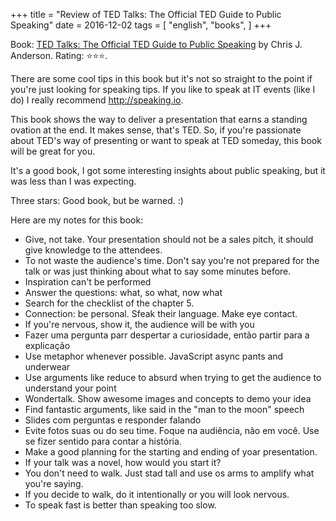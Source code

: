 +++
title = "Review of TED Talks: The Official TED Guide to Public Speaking"
date = 2016-12-02
tags = [
    "english",
    "books",
]
+++

Book: [TED Talks: The Official TED Guide to Public Speaking](https://www.goodreads.com/book/show/25897871) by Chris J. Anderson. Rating: ⭐️⭐️⭐️.

There are some cool tips in this book but it's not so straight to the point if you're just looking for speaking tips. If you like to speak at IT events (like I do) I really recommend http://speaking.io.

This book shows the way to deliver a presentation that earns a standing ovation at the end. It makes sense, that's TED. So, if you're passionate about TED's way of presenting or want to speak at TED someday, this book will be great for you.

It's a good book, I got some interesting insights about public speaking, but it was less than I was expecting.

Three stars: Good book, but be warned. :)

Here are my notes for this book:

- Give, not take. Your presentation should not be a sales pitch, it should give knowledge to the attendees.
- To not waste the audience's time. Don't say you're not prepared for the talk or was just thinking about what to say some minutes before.
- Inspiration can't be performed
- Answer the questions: what, so what, now what
- Search for the checklist of the chapter 5.
- Connection: be personal. Sfeak their language. Make eye contact.
- If you're nervous, show it, the audience will be with you
- Fazer uma pergunta parr despertar a curiosidade, então partir para a explicação
- Use metaphor whenever possible. JavaScript async pants and underwear
- Use arguments like reduce to absurd when trying to get the audience to understand your point
- Wondertalk. Show awesome images and concepts to demo your idea
- Find fantastic arguments, like said in the "man to the moon" speech
- Slides com perguntas e responder falando
- Evite fotos suas ou do seu time. Foque na audiência, não em você. Use se fizer sentido para contar a história.
- Make a good planning for the starting and ending of yoar presentation.
- If your talk was a novel, how would you start it?
- You don't need to walk. Just stad tall and use os arms to amplify what you're saying.
- If you decide to walk, do it intentionally or you will look nervous.
- To speak fast is better than speaking too slow.
